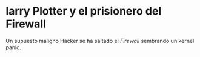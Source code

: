 # larry Plotter y el prisionero del Firewall

Un supuesto maligno Hacker se ha saltado el *Firewall*
sembrando un kernel panic.


